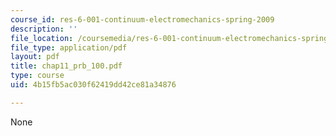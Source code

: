 ```yaml
---
course_id: res-6-001-continuum-electromechanics-spring-2009
description: ''
file_location: /coursemedia/res-6-001-continuum-electromechanics-spring-2009/4b15fb5ac030f62419dd42ce81a34876_chap11_prb_100.pdf
file_type: application/pdf
layout: pdf
title: chap11_prb_100.pdf
type: course
uid: 4b15fb5ac030f62419dd42ce81a34876

---
```

None